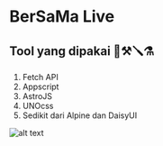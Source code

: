 # BerSaMa Live

## Tool yang dipakai 🔨⚒️🪛⚗️

1. Fetch API
2. Appscript
3. AstroJS
4. UNOcss
5. Sedikit dari Alpine dan DaisyUI

![alt text](/Donasi/public/image0.png)
